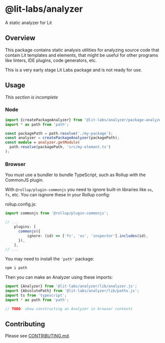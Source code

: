 # @lit-labs/analyzer

A static analyzer for Lit

## Overview

This package contains static analysis utilities for analyzing source code that contain Lit templates and elements, that might be useful for other programs like linters, IDE plugins, code generators, etc.

This is a very early stage Lit Labs package and is not ready for use.

## Usage

_This section is incomplete_

### Node

```ts
import {createPackageAnalyzer} from '@lit-labs/analyzer/package-analyzer.js';
import * as path from 'path';

const packagePath = path.resolve('./my-package');
const analyzer = createPackageAnalyzer(packagePath);
const module = analyzer.getModule(
  path.resolve(packagePath, 'src/my-element.ts')
);
```

### Browser

You must use a bundler to bundle TypeScript, such as Rollup with the CommonJS plugin.

With `@rollup/plugin-commonjs` you need to ignore built-in libraries like `os`, `fs`, etc. You can isgnore these in your Rollup config:

rollup.config.js:

```ts
import commonjs from '@rollup/plugin-commonjs';

// ...
    plugins: [
      commonjs({
          ignore: (id) => ['fs', 'os', 'inspector'].includes(id),
      }),
    ],
// ...
```

You may need to install the `'path'` package:

```sh
npm i path
```

Then you can make an Analyzer using these imports:

```ts
import {Analyzer} from '@lit-labs/analyzer/lib/analyzer.js';
import {AbsolutePath} from '@lit-labs/analyzer/lib/paths.js';
import ts from 'typescript';
import * as path from 'path';

// TODO: show constructing an Analyzer in browser contexts
```

## Contributing

Please see [CONTRIBUTING.md](../../../CONTRIBUTING.md).
